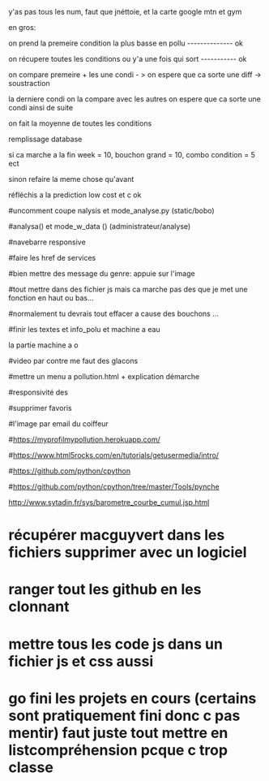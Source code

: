 
y'as pas tous les num, faut que jnéttoie, et la carte google mtn et gym

en gros: 

on prend la premeire condition la plus basse en pollu -------------- ok

on récupere toutes les conditions ou y'a une fois qui sort ----------- ok

on compare premeire + les une condi - > on espere que ca sorte une diff -> soustraction

la derniere condi on la compare avec les autres on espere que ca sorte une condi ainsi de suite

on fait la moyenne de toutes les conditions

remplissage database


si ca marche a la fin week = 10, bouchon grand = 10, combo condition = 5 ect

sinon refaire la meme chose qu'avant




réfléchis a la prediction low cost et c ok

#uncomment coupe nalysis et mode_analyse.py (static/bobo)

#analysa() et mode_w_data () (administrateur/analyse) 

#navebarre responsive

#faire les href de services

#bien mettre des message du genre: appuie sur l'image

#tout mettre dans des fichier js mais ca marche pas des que je met une fonction en haut ou bas...

#normalement tu devrais tout effacer a cause des bouchons ...

#finir les textes et info_polu et machine a eau

la partie machine a o 

#video par contre me faut des glacons

#mettre un menu a pollution.html + explication démarche

#responsivité des

#supprimer favoris

#l'image par email du coiffeur 



#https://myprofilmypollution.herokuapp.com/

#https://www.html5rocks.com/en/tutorials/getusermedia/intro/

#https://github.com/python/cpython

#https://github.com/python/cpython/tree/master/Tools/pynche

 http://www.sytadin.fr/sys/barometre_courbe_cumul.jsp.html


# récupérer macguyvert dans les fichiers supprimer avec un logiciel

# ranger tout les github en les clonnant

# mettre tous les code js dans un fichier js et css aussi


# go fini les projets en cours (certains sont pratiquement fini donc c pas mentir) faut juste tout mettre en listcompréhension pcque c trop classe




 











